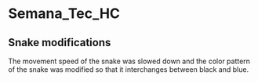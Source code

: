 # Semana_Tec_HC

## Snake modifications
The movement speed of the snake was slowed down and the color pattern of the snake was modified so that it interchanges between black and blue.
